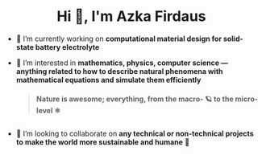 <h1 align="center">Hi 👋, I'm Azka Firdaus</h1>

- 🔭 I’m currently working on **computational material design for solid-state battery electrolyte**

- 🌱 I’m interested in **mathematics, physics, computer science — anything related to how to describe natural phenomena with mathematical equations and simulate them efficiently**
  > #### Nature is awesome; everything, from the macro- 🪐 to the micro-level ⚛️
  > ##

- 🐜 I’m looking to collaborate on **any technical or non-technical projects to make the world more sustainable and humane** 🌻
